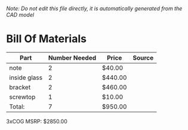###### Note: Do not edit this file directly, it is automatically generated from the CAD model 
# Bill Of Materials 
 |Part|Number Needed|Price|Source| 
 |----|----------|-----|-----|
|note|2|$40.00||
|inside glass|2|$440.00||
|bracket|2|$460.00||
|screwtop|1|$10.00||
|Total: |7|$950.00| |

 3xCOG MSRP: $2850.00